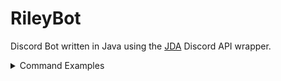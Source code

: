 # RileyBot

Discord Bot written in Java using the [JDA](https://github.com/DV8FromTheWorld/JDA) Discord API wrapper.
<details>
  <summary>Command Examples</summary>

  ## Commands
  <details>
  <summary>Stocks Command</summary>
 
  ### Description
  Uses the [Finnhub](https://finnhub.io/) and [Messari](https://messari.io/) APIs to search for and display stock/crypto currency prices.
  
  [View code](src/main/java/Command/Commands/StocksCommand.java)

  ### Usage
  `$query` where `query` is a stock/crypto symbol, company name, or ID.

  Alternatively, `$stock query` or `$crypto query` may be used to search specifically for stock or crypto.

  If a singular matching symbol is found, the market data for that symbol is displayed, otherwise a pageable message containing the search results will be shown.

  #### Example(s)
  ![alt text](src/main/resources/Readme/StocksCommand/single_result.gif "Single result")
  ![alt text](src/main/resources/Readme/StocksCommand/search_results.gif "Multiple results")
  </details>
  <details>
  <summary>Blitz Command</summary>
 
  ### Description
  Uses the [Blitz.gg](https://blitz.gg/) API to display League of Legends champion build data.
  
  [View code](src/main/java/Command/Commands/BlitzCommand.java)

  ### Usage
  `blitz [champion] [role]` where `champion` is the name of a champion and `role` is the name of a role.

  #### Example(s)
  ![alt text](src/main/resources/Readme/BlitzCommand/champion_search.gif "Darius champion build")
  </details>
    <details>
  <summary>Match History Command</summary>
 
  ### Description
  Uses the [COD API](https://github.com/Lierrmm/Node-CallOfDuty) to display a player's match history in Modern Warfare/Cold War.
  
  [View code](src/main/java/Command/Structure/MatchHistoryCommand.java)

  ### Usage
  `[platform] [trigger] [name] [match ID]` where `platform` is one of `XBOX, XBL, PSN, BATTLE` (optional & assumed to be Battle.net), `trigger` is one of `mwhistory, cwhistory` (depending on the game), `name` is the player name to search, and `match ID` is optional however when specified will display the player's stats for a specific match.

  #### Example(s)
  ![alt text](src/main/resources/Readme/MatchHistoryCommand/match_history.gif "View match history")
  ![alt text](src/main/resources/Readme/MatchHistoryCommand/specific_match.gif "View specific match")
  </details>
    <details>
  <summary>Deal or No Deal Command</summary>
 
  ### Description
  Play a game of Deal or No Deal using a programmatically built image as the UI.
  
  [View code](src/main/java/Command/Commands/DealOrNoDealCommand.java)

  ### Usage
  `dd start` to begin a game
  
  `dd select [case #]` to select your case
  
  `dd open [case #]` to open a case
  
  `dd [deal/no deal]` to make/deny a deal
  
  `dd forfeit` to end a game
 
  #### Example(s)
  ![alt text](src/main/resources/Readme/DealOrNoDealCommand/playing.gif "Playing Deal or No Deal")
  </details>
   <details>
  <summary>Dictionary Command</summary>
 
  ### Description
  Uses the Merriam-Webster dictionary to display definitions of a given word, pairs the definition with a random image found using the [Unsplash API - Search photos by keyword endpoint](https://unsplash.com/documentation#search-photos) (with the dictionary word as the keyword).
  
  [View code](src/main/java/Command/Commands/DictionaryCommand.java)

  ### Usage
  `define [word]` where `word` is the word to find in the dictionary.
  If more than one word is found, the results will be displayed in a pageable message.

  #### Example(s)
  ![alt text](src/main/resources/Readme/DictionaryCommand/definition.gif "Word definition")
  ![alt text](src/main/resources/Readme/DictionaryCommand/multiple_definitions.gif "Multiple results")
  </details>
     <details>
  <summary>Grand Exchange Command</summary>
 
  ### Description
  Uses the [OSRS Wiki Grand Exchange API](https://oldschool.runescape.wiki/w/RuneScape:Real-time_Prices) to search for & display item prices.
  
  [View code](src/main/java/Command/Commands/GrandExchangeCommand.java)

  ### Usage
  `g.e [query]` where `query` is either the name or ID of an item.
  If more than one item is found, the results will be displayed in a pageable message.

  #### Example(s)
  ![alt text](src/main/resources/Readme/GrandExchangeCommand/item_price.gif "Item price")
  ![alt text](src/main/resources/Readme/GrandExchangeCommand/multiple_items.gif "Multiple results")
  </details>
       <details>
  <summary>Gunfight Command</summary>
 
  ### Description
  Win/loss tracker for Modern Warfare. Buttons are used to add wins & losses, results are saved to a leaderboard.
  
  [View code](src/main/java/Command/Commands/Passive/GunfightCommand.java)

  ### Usage
  `gunfight!` to begin a session or to re-send the tracker message.
         
  `leaderboard!` to view the leaderboard.
         
  `leaderboard! [#]` to view a specific session from the leaderboard.

  #### Example(s)
  ![alt text](src/main/resources/Readme/GunfightCommand/tracker.gif "Using the tracker")
  ![alt text](src/main/resources/Readme/GunfightCommand/leaderboard.gif "Viewing the leaderboard")
 </details>
         <details>
  <summary>Hangman Command</summary>
 
  ### Description
  Play a game of Hangman using a programmatically built image as the UI. The gallows is randomly selected from a variety of options. Either choose a word to play or get the bot to pick one from the dictionary.
  
  [View code](src/main/java/Command/Commands/HangmanCommand.java)

  ### Usage
  `hm start [word]` to start a game using the given `word`.
           
  `hm ai` to start a game with a word the bot picks from the dictionary.
           
  `hm stop` to forfeit the game.
  
  `hm hint` to unlock a letter in the word.

  #### Example(s)
  ![alt text](src/main/resources/Readme/HangmanCommand/playing.gif "Playing Hangman with a dictionary selected word")
 </details>
           <details>
  <summary>LOL Lookup Command</summary>
 
  ### Description
 Look up a player's League of Legends stats and build an image displaying them.
  
  [View code](src/main/java/Command/Commands/Lookup/LOLLookupCommand.java)

  ### Usage
  `[region] lollookup [name]` where `region` is the optional region code e.g `oce` (region is assumed to be oce), and `name` is the player's summoner name.  
  
  #### Example(s)
  ![alt text](src/main/resources/Readme/LOLLookupCommand/lookup.gif "Looking up player stats")
 </details>
           <details>
  <summary>Execute Order 66 Command</summary>
 
  ### Description
This command uses a role named `target`.
             
This role is applied to all members when they join and may be manually added/removed as with any role.
             
Typing `kill list` will send a private message to the user displaying the list of members who are targeted.
             
By typing `execute order 66`, the bot will join the voice channel and play a random audio clip before kicking all members on the list. (Members who the bot cannot kick will be removed from the list prior to executing).
             
Kicked members will be sent a message with an invite back to the server.
  
  [View code](src/main/java/Command/Commands/ExecuteOrder/ExecuteOrder66Command.java)

  ### Usage
`kill list` to view targeted members.
             
`execute order 66` to kick the targeted members.
  
  #### Example(s)

  https://user-images.githubusercontent.com/42688609/122846622-5c0ff880-d35a-11eb-9420-842282f0c7d4.mp4
             
  ![alt text](src/main/resources/Readme/ExecuteOrder66Command/apology.png "Apology to the kicked member")

 </details>
             <details>
  <summary>Millionaire Command</summary>
 
  ### Description
This command allows the user to play a game of Who Wants to Be a Millionaire.
Buttons are used to answer questions/use the lifeline and winnings are saved in to a bank which is ranked on a leaderboard.
               
The questions are retrieved from the [Open Trivia DB](https://opentdb.com/) and are of random difficulty/topics.
  
  [View code](src/main/java/Command/Commands/MillionaireCommand.java)

  ### Usage
`millionaire start` to start the game.
               
`millionaire forfeit` to forfeit the game (keeping the winnings up until that point).
               
`millionaire bank` to view your bank.
               
`millionaire bank [@someone]` to view another member's bank (where `@someone` is the @mention of another member).
               
`millionaire leaderboard` to view the bank leaderboard
  
  #### Example(s)
             
  ![alt text](src/main/resources/Readme/MillionaireCommand/playing.gif "Playing Who Wants to Be a Millionaire")
  ![alt text](src/main/resources/Readme/MillionaireCommand/bank.gif "Viewing bank")
  ![alt text](src/main/resources/Readme/MillionaireCommand/leaderboard.gif "Viewing the leaderboard")

 </details>
           <details>
  <summary>MW Lookup Command</summary>
 
  ### Description
 Look up a player's Modern Warfare stats and build an image displaying them. This image displays the player's best (most used) weapons, streaks, equipment, field upgrade, and commendations, alongside their Win/Loss and Kill/Death ratios.
  
  An optional query may be provided to display only a specific stat e.g a specific weapon or streak.
             
  [View code](src/main/java/Command/Commands/Lookup/MWStatsCommand.java)

  ### Usage
  `[platform] mwlookup [name]` where `platform` is one of `XBOX, XBL, PSN, BATTLE` (optional & assumed to be Battle.net), and `name` is the player name to search.
  
  Alternatively, `[platform] mwlookup [name] +[query]` may be provided, where `platform` and `name` are as above, and `query` is the name of a stat to display e.g `+bradley` to display only the player's Infantry Assault Vehicle stats.
             
  #### Example(s)
  ![alt text](src/main/resources/Readme/MWLookupCommand/full_lookup.gif "Looking up player's full stats")
  ![alt text](src/main/resources/Readme/MWLookupCommand/specific_lookup.gif "Looking up a specific stat for the player")
 </details>
             <details>
  <summary>MW Random Command</summary>
 
  ### Description
Generate a random Modern Warfare loadout and build an image to display it. Assign a random name to the loadout.
               
The generated loadout abides by all in-game restrictions e.g 2 primary weapons if the `overkill` perk is rolled. This also applies to the weapon attachments, where if a rolled attachment blocks another attachment category e.g a `barrel` attachment blocking the `muzzle` category, no `muzzle` category attachments will be added.
               
A short [comment](src/main/java/COD/LoadoutAnalysis.java) about the loadout is generated and appended to the message.
               
  Possible weapons & attachments can be seen [here](src/main/resources/COD/MW/Data/weapons.json).
                              
  [View code](src/main/java/Command/Commands/COD/MWRandomCommand.java)

  ### Usage
  `mwrandom`
             
  #### Example(s)
  ![alt text](src/main/resources/Readme/MWRandomCommand/loadouts.gif "Generating loadouts")
 </details>
</details>
